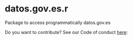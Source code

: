 # datos.gov.es.r
Package to access programmatically datos.gov.es


Do you want to contribute? See our Code of conduct [here](https://github.com/SevillaR/datos.gov.es.r/CODE_OF_CONDUCT.md): 
